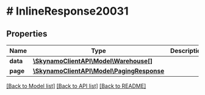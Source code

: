 # # InlineResponse20031

## Properties

Name | Type | Description | Notes
------------ | ------------- | ------------- | -------------
**data** | [**\SkynamoClientAPI\Model\Warehouse[]**](Warehouse.md) |  | [optional]
**page** | [**\SkynamoClientAPI\Model\PagingResponse**](PagingResponse.md) |  | [optional]

[[Back to Model list]](../../README.md#models) [[Back to API list]](../../README.md#endpoints) [[Back to README]](../../README.md)
